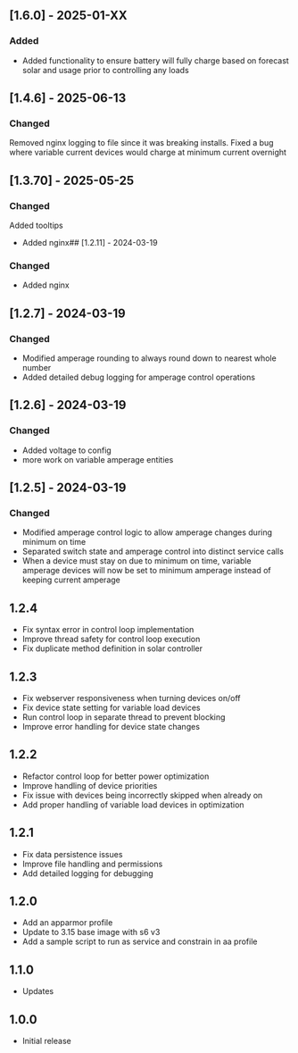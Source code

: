 <!-- https://developers.home-assistant.io/docs/add-ons/presentation#keeping-a-changelog -->

## [1.6.0] - 2025-01-XX
### Added
- Added functionality to ensure battery will fully charge based on forecast solar and usage prior to controlling any loads

## [1.4.6] - 2025-06-13
### Changed
Removed nginx logging to file since it was breaking installs. 
Fixed a bug where variable current devices would charge at minimum current overnight
<!-- https://developers.home-assistant.io/docs/add-ons/presentation#keeping-a-changelog -->

## [1.3.70] - 2025-05-25
### Changed
Added tooltips

- Added nginx## [1.2.11] - 2024-03-19
### Changed
- Added nginx

## [1.2.7] - 2024-03-19
### Changed
- Modified amperage rounding to always round down to nearest whole number
- Added detailed debug logging for amperage control operations

## [1.2.6] - 2024-03-19
### Changed
- Added voltage to config
- more work on variable amperage entities

## [1.2.5] - 2024-03-19
### Changed
- Modified amperage control logic to allow amperage changes during minimum on time
- Separated switch state and amperage control into distinct service calls
- When a device must stay on due to minimum on time, variable amperage devices will now be set to minimum amperage instead of keeping current amperage

## 1.2.4

- Fix syntax error in control loop implementation
- Improve thread safety for control loop execution
- Fix duplicate method definition in solar controller

## 1.2.3

- Fix webserver responsiveness when turning devices on/off
- Fix device state setting for variable load devices
- Run control loop in separate thread to prevent blocking
- Improve error handling for device state changes

## 1.2.2

- Refactor control loop for better power optimization
- Improve handling of device priorities
- Fix issue with devices being incorrectly skipped when already on
- Add proper handling of variable load devices in optimization

## 1.2.1

- Fix data persistence issues
- Improve file handling and permissions
- Add detailed logging for debugging

## 1.2.0

- Add an apparmor profile
- Update to 3.15 base image with s6 v3
- Add a sample script to run as service and constrain in aa profile

## 1.1.0

- Updates

## 1.0.0

- Initial release
